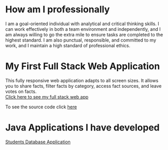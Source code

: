 
# How am I professionally

I am a goal-oriented individual with analytical and critical thinking skills. I can work effectively in both a team environment and
independently, and I am always willing to go the extra mile to ensure tasks are completed to the highest standard. I am also punctual,
responsible, and committed to my work, and I maintain a high standard of professional ethics.

# My First Full Stack Web Application

This fully responsive web application adapts to all screen sizes. It allows you to share facts, filter facts by category, access fact sources,
and leave votes on facts.  
[Click here to see my full stack web app](https://myfirstfullstackwebapp.netlify.app/)

To see the source code click [here](https://github.com/DiegoVega87/My-First-Full-Stack-App)

# Java Applications I have developed
[Students Database Application](https://github.com/DiegoVega87/StudentDatabaseApp?tab=readme-ov-file#student-database-application)


